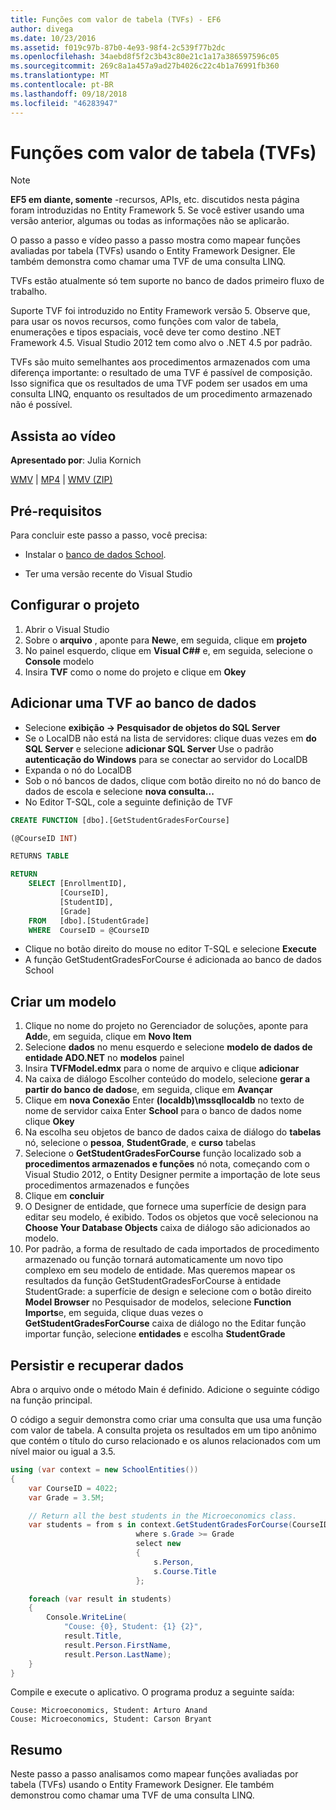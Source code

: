 ```yaml
---
title: Funções com valor de tabela (TVFs) - EF6
author: divega
ms.date: 10/23/2016
ms.assetid: f019c97b-87b0-4e93-98f4-2c539f77b2dc
ms.openlocfilehash: 34aebd8f5f2c3b43c80e21c1a17a386597596c05
ms.sourcegitcommit: 269c8a1a457a9ad27b4026c22c4b1a76991fb360
ms.translationtype: MT
ms.contentlocale: pt-BR
ms.lasthandoff: 09/18/2018
ms.locfileid: "46283947"
---
```

# <a name="table-valued-functions-tvfs"></a>Funções com valor de tabela (TVFs)
> [!NOTE]
> **EF5 em diante, somente** -recursos, APIs, etc. discutidos nesta página foram introduzidas no Entity Framework 5. Se você estiver usando uma versão anterior, algumas ou todas as informações não se aplicarão.

O passo a passo e vídeo passo a passo mostra como mapear funções avaliadas por tabela (TVFs) usando o Entity Framework Designer. Ele também demonstra como chamar uma TVF de uma consulta LINQ.

TVFs estão atualmente só tem suporte no banco de dados primeiro fluxo de trabalho.

Suporte TVF foi introduzido no Entity Framework versão 5. Observe que, para usar os novos recursos, como funções com valor de tabela, enumerações e tipos espaciais, você deve ter como destino .NET Framework 4.5. Visual Studio 2012 tem como alvo o .NET 4.5 por padrão.

TVFs são muito semelhantes aos procedimentos armazenados com uma diferença importante: o resultado de uma TVF é passível de composição. Isso significa que os resultados de uma TVF podem ser usados em uma consulta LINQ, enquanto os resultados de um procedimento armazenado não é possível.

## <a name="watch-the-video"></a>Assista ao vídeo

**Apresentado por**: Julia Kornich

[WMV](https://download.microsoft.com/download/6/0/A/60A6E474-5EF3-4E1E-B9EA-F51D2DDB446A/HDI-ITPro-MSDN-winvideo-tvf.wmv) | [MP4](https://download.microsoft.com/download/6/0/A/60A6E474-5EF3-4E1E-B9EA-F51D2DDB446A/HDI-ITPro-MSDN-mp4video-tvf.m4v) | [WMV (ZIP)](https://download.microsoft.com/download/6/0/A/60A6E474-5EF3-4E1E-B9EA-F51D2DDB446A/HDI-ITPro-MSDN-winvideo-tvf.zip)

## <a name="pre-requisites"></a>Pré-requisitos

Para concluir este passo a passo, você precisa:

- Instalar o [banco de dados School](~/ef6/resources/school-database.md).

- Ter uma versão recente do Visual Studio

## <a name="set-up-the-project"></a>Configurar o projeto

1.  Abrir o Visual Studio
2.  Sobre o **arquivo** , aponte para **New**e, em seguida, clique em **projeto**
3.  No painel esquerdo, clique em **Visual C#\#** e, em seguida, selecione o **Console** modelo
4.  Insira **TVF** como o nome do projeto e clique em **Okey**

## <a name="add-a-tvf-to-the-database"></a>Adicionar uma TVF ao banco de dados

-   Selecione **exibição -&gt; Pesquisador de objetos do SQL Server**
-   Se o LocalDB não está na lista de servidores: clique duas vezes em **do SQL Server** e selecione **adicionar SQL Server** Use o padrão **autenticação do Windows** para se conectar ao servidor do LocalDB
-   Expanda o nó do LocalDB
-   Sob o nó bancos de dados, clique com botão direito no nó do banco de dados de escola e selecione **nova consulta...**
-   No Editor T-SQL, cole a seguinte definição de TVF

``` SQL
CREATE FUNCTION [dbo].[GetStudentGradesForCourse]

(@CourseID INT)

RETURNS TABLE

RETURN
    SELECT [EnrollmentID],
           [CourseID],
           [StudentID],
           [Grade]
    FROM   [dbo].[StudentGrade]
    WHERE  CourseID = @CourseID
```

-   Clique no botão direito do mouse no editor T-SQL e selecione **Execute**
-   A função GetStudentGradesForCourse é adicionada ao banco de dados School

 

## <a name="create-a-model"></a>Criar um modelo

1.  Clique no nome do projeto no Gerenciador de soluções, aponte para **Add**e, em seguida, clique em **Novo Item**
2.  Selecione **dados** no menu esquerdo e selecione **modelo de dados de entidade ADO.NET** no **modelos** painel
3.  Insira **TVFModel.edmx** para o nome de arquivo e clique **adicionar**
4.  Na caixa de diálogo Escolher conteúdo do modelo, selecione **gerar a partir do banco de dados**e, em seguida, clique em **Avançar**
5.  Clique em **nova Conexão** Enter **(localdb)\\mssqllocaldb** no texto de nome de servidor caixa Enter **School** para o banco de dados nome clique **Okey**
6.  Na escolha seu objetos de banco de dados caixa de diálogo do **tabelas** nó, selecione o **pessoa**, **StudentGrade**, e **curso** tabelas
7.  Selecione o **GetStudentGradesForCourse** função localizado sob a **procedimentos armazenados e funções** nó nota, começando com o Visual Studio 2012, o Entity Designer permite a importação de lote seus procedimentos armazenados e funções
8.  Clique em **concluir**
9.  O Designer de entidade, que fornece uma superfície de design para editar seu modelo, é exibido. Todos os objetos que você selecionou na **Choose Your Database Objects** caixa de diálogo são adicionados ao modelo.
10. Por padrão, a forma de resultado de cada importados de procedimento armazenado ou função tornará automaticamente um novo tipo complexo em seu modelo de entidade. Mas queremos mapear os resultados da função GetStudentGradesForCourse à entidade StudentGrade: a superfície de design e selecione com o botão direito **Model Browser** no Pesquisador de modelos, selecione **Function Imports**e, em seguida, clique duas vezes o **GetStudentGradesForCourse** caixa de diálogo no the Editar função importar função, selecione **entidades** e escolha **StudentGrade**

## <a name="persist-and-retrieve-data"></a>Persistir e recuperar dados

Abra o arquivo onde o método Main é definido. Adicione o seguinte código na função principal.

O código a seguir demonstra como criar uma consulta que usa uma função com valor de tabela. A consulta projeta os resultados em um tipo anônimo que contém o título do curso relacionado e os alunos relacionados com um nível maior ou igual a 3.5.

``` csharp
using (var context = new SchoolEntities())
{
    var CourseID = 4022;
    var Grade = 3.5M;

    // Return all the best students in the Microeconomics class.
    var students = from s in context.GetStudentGradesForCourse(CourseID)
                            where s.Grade >= Grade
                            select new
                            {
                                s.Person,
                                s.Course.Title
                            };

    foreach (var result in students)
    {
        Console.WriteLine(
            "Couse: {0}, Student: {1} {2}",
            result.Title,  
            result.Person.FirstName,  
            result.Person.LastName);
    }
}
```

Compile e execute o aplicativo. O programa produz a seguinte saída:

```
Couse: Microeconomics, Student: Arturo Anand
Couse: Microeconomics, Student: Carson Bryant
```

## <a name="summary"></a>Resumo

Neste passo a passo analisamos como mapear funções avaliadas por tabela (TVFs) usando o Entity Framework Designer. Ele também demonstrou como chamar uma TVF de uma consulta LINQ.
